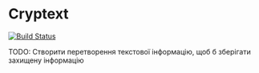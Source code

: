 # Cryptext

[![Build Status](https://travis-ci.org/ReenExe/Cryptext.svg)](https://travis-ci.org/ReenExe/Cryptext)

TODO: Створити перетворення текстової інформацію, щоб б зберігати захищену інформацію
